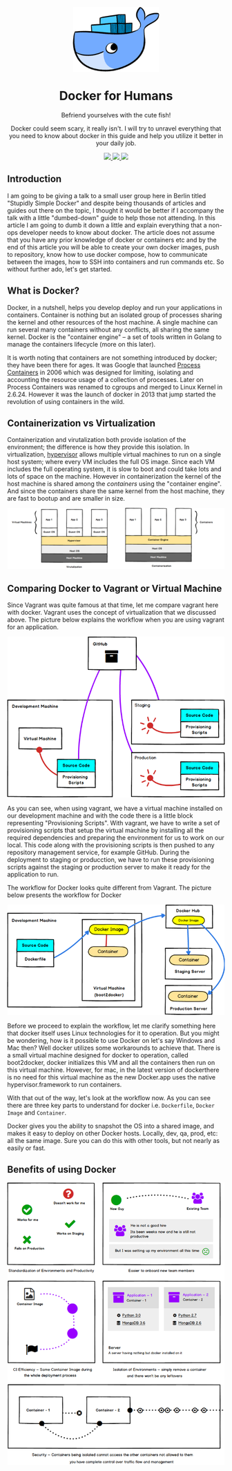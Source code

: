 <p align="center">
  <img src="./images/docker-logo.png" height="150" align="center" />
  <h1 align="center">Docker for Humans</h1>
  <p align="center">Befriend yourselves with the cute fish!</p>
  <p align="center">Docker could seem scary, it really isn't. I will try to unravel everything that you need to know about docker in this guide and help you utilize it better in your daily job.</p>
  <p align="center">
  	<a href="https://creativecommons.org/licenses/by/4.0/">
  		<img src="https://img.shields.io/badge/License-CC%20BY%204.0-lightgrey.svg" />
  	</a>
  	<a href="http://makeapullrequest.com">
  		<img src="https://img.shields.io/badge/contributions-welcome-green.svg" />
  	</a>
  	<a href="http://twitter.com/kamranahmedse">
  		<img src="https://img.shields.io/badge/author-kamranahmedse-blue.svg" />
  	</a>
  </p>
</p>

## Introduction

I am going to be giving a talk to a small user group here in Berlin titled "Stupidly Simple Docker" and despite being thousands of articles and guides out there on the topic, I thought it would be better if I accompany the talk with a little "dumbed-down" guide to help those not attending. In this article I am going to dumb it down a little and explain everything that a non-ops developer needs to know about docker. The article does not assume that you have any prior knowledge of docker or containers etc and by the end of this article you will be able to create your own docker images, push to repository, know how to use docker compose, how to communicate between the images, how to SSH into containers and run commands etc. So without further ado, let's get started.

## What is Docker?

Docker, in a nutshell, helps you develop deploy and run your applications in containers. Container is nothing but an isolated group of processes sharing the kernel and other resources of the host machine. A single machine can run several many containers without any conflicts, all sharing the same kernel. Docker is the "container engine" – a set of tools written in Golang to manage the containers lifecycle (more on this later).

It is worth noting that containers are not something introduced by docker; they have been there for ages. It was Google that launched [Process Containers](https://en.wikipedia.org/wiki/Cgroups) in 2006 which was designed for limiting, isolating and accounting the resource usage of a collection of processes. Later on Process Containers was renamed to cgroups and merged to Linux Kernel in 2.6.24. However it was the launch of docker in 2013 that jump started the revolution of using containers in the wild.

## Containerization vs Virtualization

Containerization and virutalization both provide isolation of the environment; the difference is how they provide this isolation. In virtualization, [hypervisor](https://en.wikipedia.org/wiki/Hypervisor) allows multiple virtual machines to run on a single host system; where every VM includes the full OS image. Since each VM includes the full operating system, it is slow to boot and could take lots and lots of space on the machine. However in containerization the kernel of the host machine is shared among the *containers* using the "container engine". And since the containers share the same kernel from the host machine, they are fast to bootup and are smaller in size.

![](./images/containers-vs-virtualization.png)

## Comparing Docker to Vagrant or Virtual Machine

Since Vagrant was quite famous at that time, let me compare vagrant here with docker. Vagrant uses the concept of virtualization that we discussed above. The picture below explains the workflow when you are using vagrant for an application.

![](./images/vagrant.png)

As you can see, when using vagrant, we have a virtual machine installed on our development machine and with the code there is a little block representing "Provisioning Scripts". With vagrant, we have to write a set of provisioning scripts that setup the virtual machine by installing all the required dependencies and preparing the environment for us to work on our local. This code along with the provisioning scripts is then pushed to any repository management service, for example GitHub. During the deployment to staging or producction, we have to run these provisioning scripts against the staging or production server to make it ready for the application to run.

The workflow for Docker looks quite different from Vagrant. The picture below presents the workflow for Docker

![](./images/docker.png)

Before we proceed to explain the workflow, let me clarify something here that docker itself uses Linux technologies for it to operation. But you might be wondering, how is it possible to use Docker on let's say Windows and Mac then? Well docker utilizes some workarounds to achieve that. There is a small virtual machine designed for docker to operation, called boot2docker, docker initializes this VM and all the containers then run on this virtual machine. However, for mac, in the latest version of dockerthere is no need for this virtual machine as the new Docker.app uses the native hypervisor.framework to run containers.

With that out of the way, let's look at the workflow now. As you can see there are three key parts to understand for docker i.e. `Dockerfile`, `Docker Image` and `Container`.

Docker gives you the ability to snapshot the OS into a shared image, and makes it easy to deploy on other Docker hosts. Locally, dev, qa, prod, etc: all the same image. Sure you can do this with other tools, but not nearly as easily or fast.

## Benefits of using Docker

![](./images/container-benefits.png)

